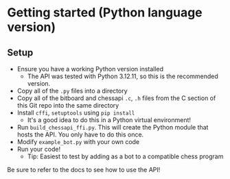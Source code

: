 # Getting started (Python language version)

## Setup
- Ensure you have a working Python version installed
  - The API was tested with Python 3.12.11, so this is the recommended version.
- Copy all of the `.py` files into a directory
- Copy all of the bitboard and chessapi `.c`, `.h` files from the C section of this Git repo into the same directory
- Install `cffi`, `setuptools` using `pip install`
  - It's a good idea to do this in a Python virtual environment!
- Run `build_chessapi_ffi.py`. This will create the Python module that hosts the API. You only have to do this once.
- Modify `example_bot.py` with your own code
- Run your code!
  - Tip: Easiest to test by adding as a bot to a compatible chess program

Be sure to refer to the docs to see how to use the API!
